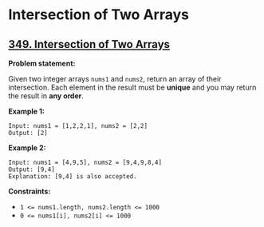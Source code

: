 # Intersection of Two Arrays

## [349. Intersection of Two Arrays](https://leetcode.com/problems/intersection-of-two-arrays/)

**Problem statement:**

Given two integer arrays `nums1` and `nums2`, return an array of their intersection. Each element in the result must be **unique** and you may return the result in **any order**.
 
**Example 1:**

```
Input: nums1 = [1,2,2,1], nums2 = [2,2]
Output: [2]
```

**Example 2:**

```
Input: nums1 = [4,9,5], nums2 = [9,4,9,8,4]
Output: [9,4]
Explanation: [9,4] is also accepted.
```

**Constraints:**

* `1 <= nums1.length, nums2.length <= 1000`
* `0 <= nums1[i], nums2[i] <= 1000`
